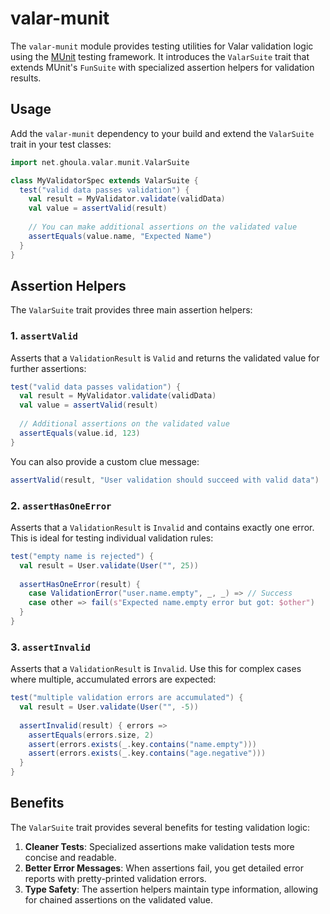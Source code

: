 # valar-munit

The `valar-munit` module provides testing utilities for Valar validation logic using the [MUnit](https://scalameta.org/munit/) testing framework. It introduces the `ValarSuite` trait that extends MUnit's `FunSuite` with specialized assertion helpers for validation results.

## Usage

Add the `valar-munit` dependency to your build and extend the `ValarSuite` trait in your test classes:

```scala
import net.ghoula.valar.munit.ValarSuite

class MyValidatorSpec extends ValarSuite {
  test("valid data passes validation") {
    val result = MyValidator.validate(validData)
    val value = assertValid(result)
    
    // You can make additional assertions on the validated value
    assertEquals(value.name, "Expected Name")
  }
}
```

## Assertion Helpers

The `ValarSuite` trait provides three main assertion helpers:

### 1. `assertValid`

Asserts that a `ValidationResult` is `Valid` and returns the validated value for further assertions:

```scala
test("valid data passes validation") {
  val result = MyValidator.validate(validData)
  val value = assertValid(result)
  
  // Additional assertions on the validated value
  assertEquals(value.id, 123)
}
```

You can also provide a custom clue message:

```scala
assertValid(result, "User validation should succeed with valid data")
```

### 2. `assertHasOneError`

Asserts that a `ValidationResult` is `Invalid` and contains exactly one error. This is ideal for testing individual validation rules:

```scala
test("empty name is rejected") {
  val result = User.validate(User("", 25))
  
  assertHasOneError(result) {
    case ValidationError("user.name.empty", _, _) => // Success
    case other => fail(s"Expected name.empty error but got: $other")
  }
}
```

### 3. `assertInvalid`

Asserts that a `ValidationResult` is `Invalid`. Use this for complex cases where multiple, accumulated errors are expected:

```scala
test("multiple validation errors are accumulated") {
  val result = User.validate(User("", -5))
  
  assertInvalid(result) { errors =>
    assertEquals(errors.size, 2)
    assert(errors.exists(_.key.contains("name.empty")))
    assert(errors.exists(_.key.contains("age.negative")))
  }
}
```

## Benefits

The `ValarSuite` trait provides several benefits for testing validation logic:

1. **Cleaner Tests**: Specialized assertions make validation tests more concise and readable.
2. **Better Error Messages**: When assertions fail, you get detailed error reports with pretty-printed validation errors.
3. **Type Safety**: The assertion helpers maintain type information, allowing for chained assertions on the validated value.